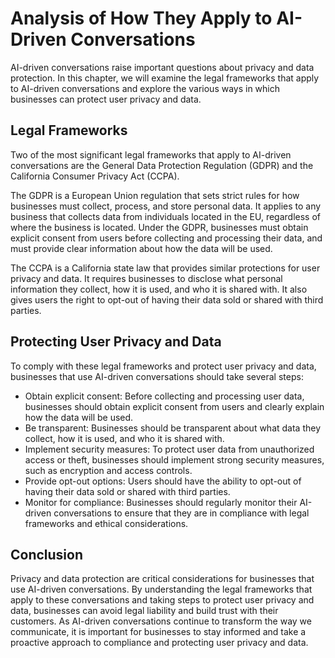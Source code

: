 Analysis of How They Apply to AI-Driven Conversations
=============================================================================================

AI-driven conversations raise important questions about privacy and data protection. In this chapter, we will examine the legal frameworks that apply to AI-driven conversations and explore the various ways in which businesses can protect user privacy and data.

Legal Frameworks
----------------

Two of the most significant legal frameworks that apply to AI-driven conversations are the General Data Protection Regulation (GDPR) and the California Consumer Privacy Act (CCPA).

The GDPR is a European Union regulation that sets strict rules for how businesses must collect, process, and store personal data. It applies to any business that collects data from individuals located in the EU, regardless of where the business is located. Under the GDPR, businesses must obtain explicit consent from users before collecting and processing their data, and must provide clear information about how the data will be used.

The CCPA is a California state law that provides similar protections for user privacy and data. It requires businesses to disclose what personal information they collect, how it is used, and who it is shared with. It also gives users the right to opt-out of having their data sold or shared with third parties.

Protecting User Privacy and Data
--------------------------------

To comply with these legal frameworks and protect user privacy and data, businesses that use AI-driven conversations should take several steps:

* Obtain explicit consent: Before collecting and processing user data, businesses should obtain explicit consent from users and clearly explain how the data will be used.
* Be transparent: Businesses should be transparent about what data they collect, how it is used, and who it is shared with.
* Implement security measures: To protect user data from unauthorized access or theft, businesses should implement strong security measures, such as encryption and access controls.
* Provide opt-out options: Users should have the ability to opt-out of having their data sold or shared with third parties.
* Monitor for compliance: Businesses should regularly monitor their AI-driven conversations to ensure that they are in compliance with legal frameworks and ethical considerations.

Conclusion
----------

Privacy and data protection are critical considerations for businesses that use AI-driven conversations. By understanding the legal frameworks that apply to these conversations and taking steps to protect user privacy and data, businesses can avoid legal liability and build trust with their customers. As AI-driven conversations continue to transform the way we communicate, it is important for businesses to stay informed and take a proactive approach to compliance and protecting user privacy and data.
